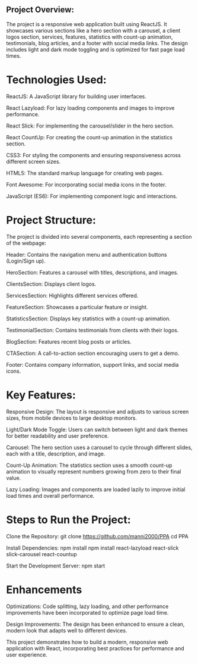 ## Project Overview:
The project is a responsive web application built using ReactJS. It showcases various sections like a hero section with a carousel, a client logos section, services, features, statistics with count-up animation, testimonials, blog articles, and a footer with social media links. The design includes light and dark mode toggling and is optimized for fast page load times.

# Technologies Used:
ReactJS: A JavaScript library for building user interfaces.

React Lazyload: For lazy loading components and images to improve performance.

React Slick: For implementing the carousel/slider in the hero section.

React CountUp: For creating the count-up animation in the statistics section.

CSS3: For styling the components and ensuring responsiveness across different screen sizes.

HTML5: The standard markup language for creating web pages.

Font Awesome: For incorporating social media icons in the footer.

JavaScript (ES6): For implementing component logic and interactions.

# Project Structure:
The project is divided into several components, each representing a section of the webpage:

Header: Contains the navigation menu and authentication buttons (Login/Sign up).

HeroSection: Features a carousel with titles, descriptions, and images.

ClientsSection: Displays client logos.

ServicesSection: Highlights different services offered.

FeatureSection: Showcases a particular feature or insight.

StatisticsSection: Displays key statistics with a count-up animation.

TestimonialSection: Contains testimonials from clients with their logos.

BlogSection: Features recent blog posts or articles.

CTASection: A call-to-action section encouraging users to get a demo.

Footer: Contains company information, support links, and social media icons.

# Key Features:
Responsive Design: The layout is responsive and adjusts to various screen sizes, from mobile devices to large desktop monitors.

Light/Dark Mode Toggle: Users can switch between light and dark themes for better readability and user preference.

Carousel: The hero section uses a carousel to cycle through different slides, each with a title, description, and image.

Count-Up Animation: The statistics section uses a smooth count-up animation to visually represent numbers growing from zero to their final value.

Lazy Loading: Images and components are loaded lazily to improve initial load times and overall performance.

# Steps to Run the Project:
Clone the Repository:
git clone https://github.com/manni2000/PPA
cd PPA

Install Dependencies:
npm install
npm install react-lazyload react-slick slick-carousel react-countup

Start the Development Server:
npm start

# Enhancements
Optimizations: Code splitting, lazy loading, and other performance improvements have been incorporated to optimize page load time.

Design Improvements: The design has been enhanced to ensure a clean, modern look that adapts well to different devices.

This project demonstrates how to build a modern, responsive web application with React, incorporating best practices for performance and user experience.